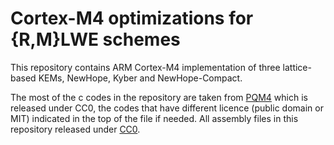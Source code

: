 # Cortex-M4 optimizations for {R,M}LWE schemes

This repository contains ARM Cortex-M4 implementation of three lattice-based 
KEMs, NewHope, Kyber and NewHope-Compact. 

The most of the c codes in the repository are taken from
[PQM4](https://github.com/mupq/pqm4) which is released under CC0, the codes
that have different licence (public domain or MIT) indicated in the top of the
file if needed.
All assembly files in this repository released under
[CC0](https://creativecommons.org/publicdomain/zero/1.0/).
